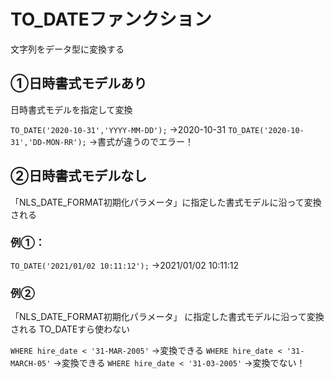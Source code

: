 # TO_DATEファンクション
文字列をデータ型に変換する
## ①日時書式モデルあり
日時書式モデルを指定して変換

`TO_DATE('2020-10-31','YYYY-MM-DD');`
→2020-10-31
`TO_DATE('2020-10-31','DD-MON-RR');`
→書式が違うのでエラー！
## ②日時書式モデルなし
「NLS_DATE_FORMAT初期化パラメータ」に指定した書式モデルに沿って変換される
### 例①：
`TO_DATE('2021/01/02 10:11:12');`
→2021/01/02 10:11:12
### 例②
「NLS_DATE_FORMAT初期化パラメータ」
に指定した書式モデルに沿って変換される
TO_DATEすら使わない

`WHERE hire_date < '31-MAR-2005'`
→変換できる
`WHERE hire_date < '31-MARCH-05'`
→変換できる
`WHERE hire_date < '31-03-2005'`
→変換でない！